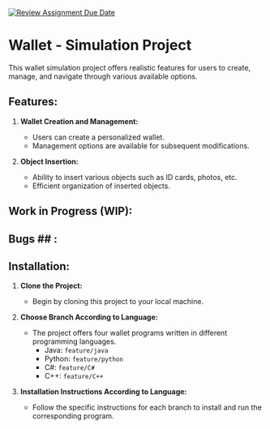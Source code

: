 [![Review Assignment Due Date](https://classroom.github.com/assets/deadline-readme-button-24ddc0f5d75046c5622901739e7c5dd533143b0c8e959d652212380cedb1ea36.svg)](https://classroom.github.com/a/hy8NMZUz)

# Wallet - Simulation Project

This wallet simulation project offers realistic features for users to create, manage, and navigate through various available options.

## Features:

1. **Wallet Creation and Management:**
   - Users can create a personalized wallet.
   - Management options are available for subsequent modifications.

2. **Object Insertion:**
   - Ability to insert various objects such as ID cards, photos, etc.
   - Efficient organization of inserted objects.

## Work in Progress (WIP):

## Bugs ## :

## Installation:

1. **Clone the Project:**
   - Begin by cloning this project to your local machine.

2. **Choose Branch According to Language:**
   - The project offers four wallet programs written in different programming languages.
     - Java: `feature/java`
     - Python: `feature/python`
     - C#: `feature/C#`
     - C++: `feature/C++`

3. **Installation Instructions According to Language:**
   - Follow the specific instructions for each branch to install and run the corresponding program.
